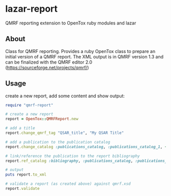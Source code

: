 # lazar-report
QMRF reporting extension to OpenTox ruby modules and lazar
## About
Class for QMRF reporting. 
Provides a ruby OpenTox class to prepare an initial version of a QMRF report. 
The XML output is in QMRF version 1.3 and can be finalized with the QMRF editor 2.0 (https://sourceforge.net/projects/qmrf/)  



## Usage
create a new report, add some content and show output:
```ruby 
require "qmrf-report"

# create a new report
report = OpenTox::QMRFReport.new

# add a title
report.change_qmrf_tag "QSAR_title", "My QSAR Title"

# add a publication to the publication catalog
report.change_catalog :publications_catalog, :publications_catalog_1, {:title => "MyName M (2016) My Publication Title, QSAR News, 10, 14-22", :url => "http://myqsarnewsmag.dom"}

# link/reference the publication to the report bibliography
report.ref_catalog :bibliography, :publications_catalog, :publications_catalog_1

# output
puts report.to_xml

# validate a report (as created above) against qmrf.xsd
report.validate
```
